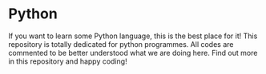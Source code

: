 # Python

If you want to learn some Python language, this is the best place for it! This repository is totally dedicated for python programmes.
All codes are commented to be better understood what we are doing here.
Find out more in this repository and happy coding!
